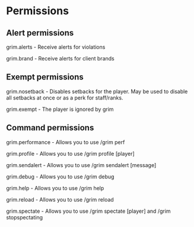 # Permissions

## Alert permissions

grim.alerts - Receive alerts for violations

grim.brand - Receive alerts for client brands

## Exempt permissions

grim.nosetback - Disables setbacks for the player. May be used to disable all setbacks at once or as a perk for staff/ranks.

grim.exempt - The player is ignored by grim


## Command permissions

grim.performance - Allows you to use /grim perf

grim.profile - Allows you to use /grim profile [player]

grim.sendalert - Allows you to use /grim sendalert [message]

grim.debug - Allows you to use /grim debug <player>

grim.help - Allows you to use /grim help

grim.reload - Allows you to use /grim reload

grim.spectate - Allows you to use /grim spectate [player] and /grim stopspectating
